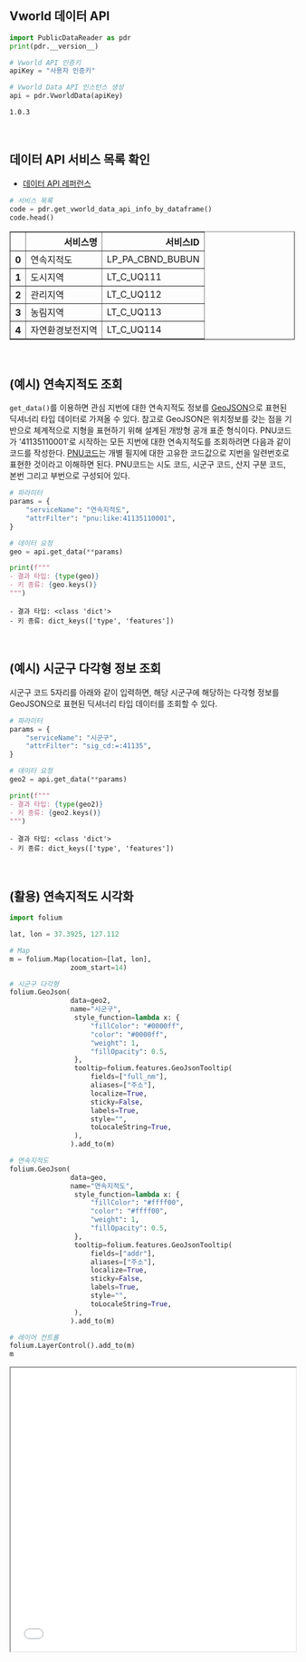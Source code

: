 ## Vworld 데이터 API


```python
import PublicDataReader as pdr
print(pdr.__version__)

# Vworld API 인증키
apiKey = "사용자 인증키"

# Vworld Data API 인스턴스 생성
api = pdr.VworldData(apiKey)
```

    1.0.3
    
<br>

## 데이터 API 서비스 목록 확인
- [데이터 API 레퍼런스](https://www.vworld.kr/dev/v4dv_2ddataguide2_s001.do)


```python
# 서비스 목록
code = pdr.get_vworld_data_api_info_by_dataframe()
code.head()
```




<div>
<style scoped>
    .dataframe tbody tr th:only-of-type {
        vertical-align: middle;
    }

    .dataframe tbody tr th {
        vertical-align: top;
    }

    .dataframe thead th {
        text-align: right;
    }
</style>
<table border="1" class="dataframe">
  <thead>
    <tr style="text-align: right;">
      <th></th>
      <th>서비스명</th>
      <th>서비스ID</th>
    </tr>
  </thead>
  <tbody>
    <tr>
      <th>0</th>
      <td>연속지적도</td>
      <td>LP_PA_CBND_BUBUN</td>
    </tr>
    <tr>
      <th>1</th>
      <td>도시지역</td>
      <td>LT_C_UQ111</td>
    </tr>
    <tr>
      <th>2</th>
      <td>관리지역</td>
      <td>LT_C_UQ112</td>
    </tr>
    <tr>
      <th>3</th>
      <td>농림지역</td>
      <td>LT_C_UQ113</td>
    </tr>
    <tr>
      <th>4</th>
      <td>자연환경보전지역</td>
      <td>LT_C_UQ114</td>
    </tr>
  </tbody>
</table>
</div>


    
<br>

## (예시) 연속지적도 조회

`get_data()`를 이용하면 관심 지번에 대한 연속지적도 정보를 [GeoJSON](https://ko.wikipedia.org/wiki/GeoJSON)으로 표현된 딕셔너리 타입 데이터로 가져올 수 있다. 참고로 GeoJSON은 위치정보를 갖는 점을 기반으로 체계적으로 지형을 표현하기 위해 설계된 개방형 공개 표준 형식이다. PNU코드가 '41135110001'로 시작하는 모든 지번에 대한 연속지적도를 조회하려면 다음과 같이 코드를 작성한다. [PNU코드](http://www.gisdeveloper.co.kr/?p=1562)는 개별 필지에 대한 고유한 코드값으로 지번을 일련번호로 표현한 것이라고 이해하면 된다. PNU코드는 시도 코드, 시군구 코드, 산지 구분 코드, 본번 그리고 부번으로 구성되어 있다.


```python
# 파라미터
params = {
    "serviceName": "연속지적도",
    "attrFilter": "pnu:like:41135110001",
}

# 데이터 요청
geo = api.get_data(**params)

print(f"""
- 결과 타입: {type(geo)}
- 키 종류: {geo.keys()}
""")
```

    
    - 결과 타입: <class 'dict'>
    - 키 종류: dict_keys(['type', 'features'])
    
    
    
<br>

## (예시) 시군구 다각형 정보 조회

시군구 코드 5자리를 아래와 같이 입력하면, 해당 시군구에 해당하는 다각형 정보를 GeoJSON으로 표현된 딕셔너리 타입 데이터를 조회할 수 있다.


```python
# 파라미터
params = {
    "serviceName": "시군구",
    "attrFilter": "sig_cd:=:41135",
}

# 데이터 요청
geo2 = api.get_data(**params)

print(f"""
- 결과 타입: {type(geo2)}
- 키 종류: {geo2.keys()}
""")
```

    
    - 결과 타입: <class 'dict'>
    - 키 종류: dict_keys(['type', 'features'])
    
    
    
<br>

## (활용) 연속지적도 시각화


```python
import folium

lat, lon = 37.3925, 127.112

# Map
m = folium.Map(location=[lat, lon], 
               zoom_start=14)

# 시군구 다각형
folium.GeoJson(
               data=geo2,
               name="시군구",
                style_function=lambda x: {
                    "fillColor": "#0000ff",
                    "color": "#0000ff",
                    "weight": 1,
                    "fillOpacity": 0.5,
                },
                tooltip=folium.features.GeoJsonTooltip(
                    fields=["full_nm"],
                    aliases=["주소"],
                    localize=True,
                    sticky=False,
                    labels=True,
                    style="",
                    toLocaleString=True,
                ),
               ).add_to(m)

# 연속지적도
folium.GeoJson(
               data=geo,
               name="연속지적도",
                style_function=lambda x: {
                    "fillColor": "#ffff00",
                    "color": "#ffff00",
                    "weight": 1,
                    "fillOpacity": 0.5,
                },
                tooltip=folium.features.GeoJsonTooltip(
                    fields=["addr"],
                    aliases=["주소"],
                    localize=True,
                    sticky=False,
                    labels=True,
                    style="",
                    toLocaleString=True,
                ),
               ).add_to(m)

# 레이어 컨트롤
folium.LayerControl().add_to(m)
m
```


<iframe
  src="/assets/html/sample_vworld.html"
  style="width:100%; height:500px;"
></iframe>
